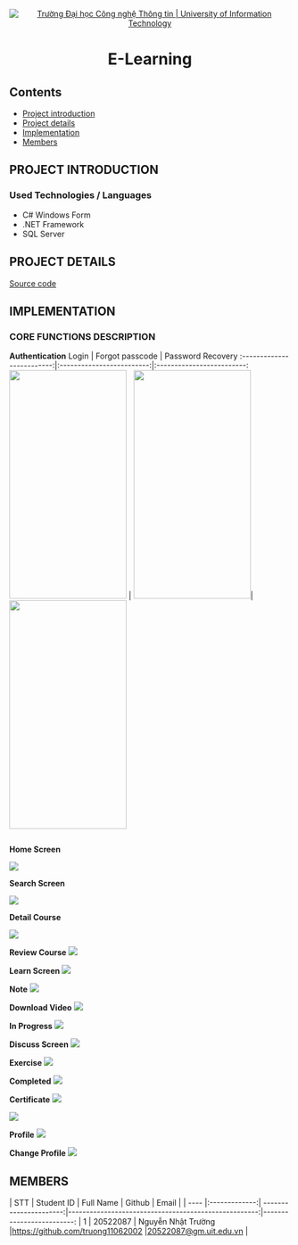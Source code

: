 


<p align="center">
  <a href="https://www.uit.edu.vn/" title="Trường Đại học Công nghệ Thông tin" style="border: 5;">
    <img src="https://i.imgur.com/WmMnSRt.png" alt="Trường Đại học Công nghệ Thông tin | University of Information Technology">
  </a>
</p>

<!-- Title -->
<h1 align="center"><b>E-Learning</b></h1>



## Contents
* [ Project introduction](#gioithieumonhoc)
* [ Project details](#congtrinh)
* [ Implementation](#implement)
* [ Members](#thanhvien)

## PROJECT INTRODUCTION
<a name="gioithieumonhoc"></a>
### Used Technologies / Languages

* C# Windows Form
* .NET Framework
* SQL Server

## PROJECT DETAILS
<a name="congtrinh"></a>

[Source code](https://github.com/truong11062002/E-Learning/tree/main/E-Learning-App/E-Learning-App)

## IMPLEMENTATION
<a name="implement"></a>

### CORE FUNCTIONS DESCRIPTION
**Authentication**
Login           |  Forgot passcode | Password Recovery
:-------------------------:|:-------------------------:|:-------------------------:
<img src="https://i.imgur.com/T0PUGHL.png" width="210" height="410"> | <img src="https://i.imgur.com/BUsrivY.png" width="210" height="410">| <img src="https://i.imgur.com/sLE32jk.png" width="210" height="410">

![]()


**Home Screen**

![](https://i.imgur.com/F30kPcO.png)


**Search Screen**

![](https://i.imgur.com/Pg4KeJC.png)



**Detail Course**

![](https://i.imgur.com/Dl6XI9J.png)

**Review Course**
![](https://i.imgur.com/dKfcMpT.png)



**Learn Screen**
![](https://i.imgur.com/ILFZCde.png)


**Note**
![](https://i.imgur.com/3ldWcXy.png)


**Download Video**
![](https://i.imgur.com/TCuco1Y.png)

**In Progress**
![](https://i.imgur.com/pmFsJYB.png)

**Discuss Screen**
![](https://i.imgur.com/ohzlTg5.png)

**Exercise**
![](https://i.imgur.com/44jJEw2.png)


**Completed**
![](https://i.imgur.com/hjaRf9Q.png)


**Certificate**
![](https://i.imgur.com/Ru3nX57.png)

![](https://i.imgur.com/rUN7Qrx.png)


**Profile**
![](https://i.imgur.com/dOzKPwb.png)


**Change Profile**
![](https://i.imgur.com/lJ5QcJ4.png)




## MEMBERS
<a name="thanhvien"></a>
| STT    | Student ID          | Full Name       | Github                                               | Email                   |
| ---- |:-------------:| ----------------------:|-----------------------------------------------------:|-------------------------:
| 1      | 20522087      | Nguyễn Nhật Trường     |https://github.com/truong11062002                     |20522087@gm.uit.edu.vn   |
